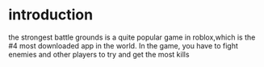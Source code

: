 # introduction 
the strongest battle grounds is a quite popular game in roblox,which is the #4 most downloaded app in the world. 
In the game, you have to fight enemies and other players to try and get the most kills 

